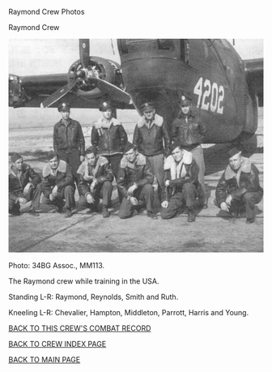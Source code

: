 
Raymond Crew Photos






 




Raymond Crew  
  

![](Raymond.jpg)  

Photo: 34BG Assoc., MM113.  

The Raymond crew while training in the USA.  

Standing L-R: Raymond, Reynolds, Smith and Ruth.  

Kneeling L-R: Chevalier, Hampton, Middleton, Parrott, Harris and Young.  

  

[BACK TO THIS CREW'S COMBAT RECORD](../crews/Raymond.md)  

[BACK TO CREW INDEX PAGE](../000crews.md)  

[BACK TO MAIN PAGE](../index.md)


